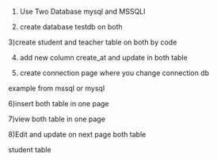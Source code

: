 1) Use Two Database mysql and MSSQLl

2) create database testdb on both

3)create student and teacher table on both by code

4) add new column create_at and update in both table

5) create connection page where you change connection db 

example from mssql or mysql



6)insert both table in one page

7)view both table in one page

8)Edit and update on next page both table





student  table